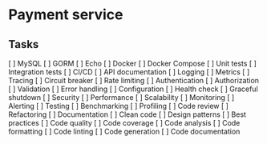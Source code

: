 # Payment service

## Tasks

[ ] MySQL
[ ] GORM
[ ] Echo
[ ] Docker
[ ] Docker Compose
[ ] Unit tests
[ ] Integration tests
[ ] CI/CD
[ ] API documentation
[ ] Logging
[ ] Metrics
[ ] Tracing
[ ] Circuit breaker
[ ] Rate limiting
[ ] Authentication
[ ] Authorization
[ ] Validation
[ ] Error handling
[ ] Configuration
[ ] Health check
[ ] Graceful shutdown
[ ] Security
[ ] Performance
[ ] Scalability
[ ] Monitoring
[ ] Alerting
[ ] Testing
[ ] Benchmarking
[ ] Profiling
[ ] Code review
[ ] Refactoring
[ ] Documentation
[ ] Clean code
[ ] Design patterns
[ ] Best practices
[ ] Code quality
[ ] Code coverage
[ ] Code analysis
[ ] Code formatting
[ ] Code linting
[ ] Code generation
[ ] Code documentation
